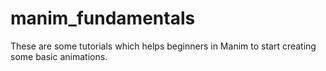 # manim_fundamentals
These are some tutorials which helps beginners in Manim to start creating some basic animations. 
